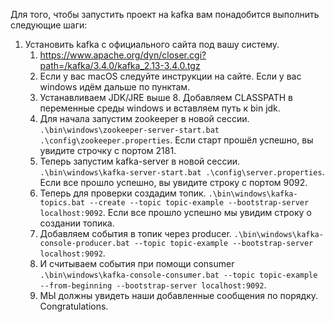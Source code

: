 Для того, чтобы запустить проект на kafka вам понадобится выполнить следующие шаги:
1. Установить kafka с официального сайта под вашу систему.
    1. https://www.apache.org/dyn/closer.cgi?path=/kafka/3.4.0/kafka_2.13-3.4.0.tgz
    2. Если у вас macOS следуйте инструкции на сайте. Если у вас windows идём дальше по пунктам.
    3. Устанавливаем JDK/JRE выше 8. Добавляем CLASSPATH в переменные среды windows и вставляем путь к bin jdk. 
    4. Для начала запустим zookeeper в новой сессии. 
    ```.\bin\windows\zookeeper-server-start.bat .\config\zookeeper.properties```. Если старт прошёл успешно, вы увидите строчку с портом 2181.
    5. Теперь запустим kafka-server в новой сессии. 
    ``.\bin\windows\kafka-server-start.bat .\config\server.properties``. Если все прошло успешно, вы увидите строку с портом 9092.
    6. Теперь для проверки создадим топик. 
    ``.\bin\windows\kafka-topics.bat --create --topic topic-example --bootstrap-server localhost:9092``. Если все прошло успешно мы увидим строку о создании топика.
    7. Добавляем события в топик через producer. 
    ``.\bin\windows\kafka-console-producer.bat --topic topic-example --bootstrap-server localhost:9092``.
    8. И считываем события при помощи consumer ``.\bin\windows\kafka-console-consumer.bat --topic topic-example --from-beginning --bootstrap-server localhost:9092``.
    9. МЫ должны увидеть наши добавленные сообщения по порядку. Congratulations.